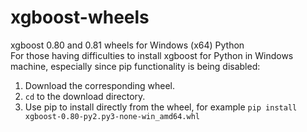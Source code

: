 # xgboost-wheels
xgboost 0.80 and 0.81 wheels for Windows (x64) Python  
For those having difficulties to install xgboost for Python in Windows machine, especially since pip functionality is being disabled:  
1. Download the corresponding wheel.
2. `cd` to the download directory.
3. Use pip to install directly from the wheel, for example `pip install xgboost-0.80-py2.py3-none-win_amd64.whl`
